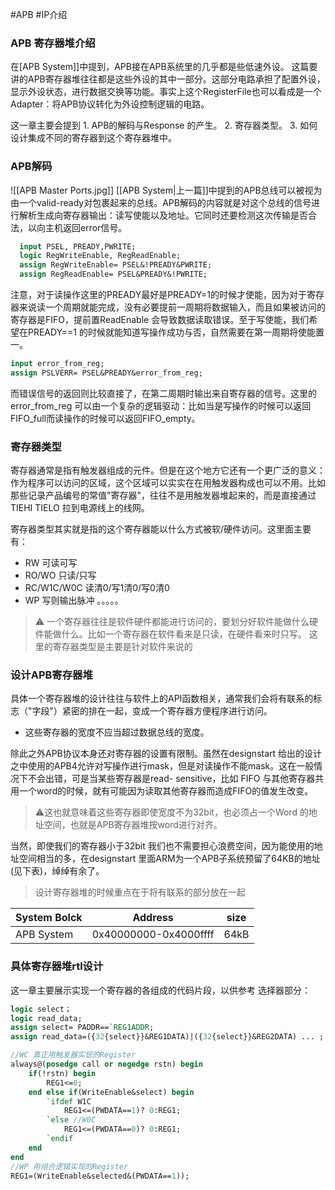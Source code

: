#APB #IP介绍 
### APB 寄存器堆介绍

在[APB System]]中提到，APB接在APB系统里的几乎都是些低速外设。 这篇要讲的APB寄存器堆往往都是这些外设的其中一部分。这部分电路承担了配置外设，显示外设状态，进行数据交换等功能。事实上这个RegisterFile也可以看成是一个Adapter：将APB协议转化为外设控制逻辑的电路。

这一章主要会提到
	1. APB的解码与Response 的产生。
	2. 寄存器类型。
	3. 如何设计集成不同的寄存器到这个寄存器堆中。

### APB解码
![[APB Master Ports.jpg]]
[[APB System|上一篇]]中提到的APB总线可以被视为由一个valid-ready对包裹起来的总线。APB解码的内容就是对这个总线的信号进行解析生成向寄存器输出：读写使能以及地址。它同时还要检测这次传输是否合法，以向主机返回error信号。

``` systemverilog
  input PSEL, PREADY,PWRITE;
  logic RegWriteEnable, RegReadEnable;
  assign RegWriteEnable= PSEL&!PREADY&PWRITE;
  assign RegReadEnable= PSEL&PREADY&!PWRITE;
```
注意，对于读操作这里的PREADY最好是PREADY=1的时候才使能，因为对于寄存器来说读一个周期就能完成，没有必要提前一周期将数据输入，而且如果被访问的寄存器是FIFO，提前置ReadEnable 会导致数据读取错误。至于写使能，我们希望在PREADY\==1 的时候就能知道写操作成功与否，自然需要在第一周期将使能置一。

``` systemverilog
input error_from_reg;
assign PSLVERR= PSEL&PREADY&error_from_reg;
```
而错误信号的返回则比较直接了，在第二周期时输出来自寄存器的信号。这里的error_from_reg 可以由一个复杂的逻辑驱动：比如当是写操作的时候可以返回FIFO_full而读操作的时候可以返回FIFO_empty。

### 寄存器类型
寄存器通常是指有触发器组成的元件。但是在这个地方它还有一个更广泛的意义：作为程序可以访问的区域，这个区域可以实实在在用触发器构成也可以不用。比如那些记录产品编号的常值"寄存器"，往往不是用触发器堆起来的，而是直接通过TIEHI TIELO 拉到电源线上的线网。

寄存器类型其实就是指的这个寄存器能以什么方式被软/硬件访问。这里面主要有：
+ RW                     可读可写
+ RO/WO              只读/只写
+ RC/W1C/W0C   读清0/写1清0/写0清0
+ WP                     写则输出脉冲
。。。。。

> ⚠️ 一个寄存器往往是软件硬件都能进行访问的，要划分好软件能做什么硬件能做什么。比如一个寄存器在软件看来是只读，在硬件看来时只写。
> 这里的寄存器类型是主要是针对软件来说的

### 设计APB寄存器堆
具体一个寄存器堆的设计往往与软件上的API函数相关，通常我们会将有联系的标志（"字段"）紧密的排在一起，变成一个寄存器方便程序进行访问。
+ 这些寄存器的宽度不应当超过数据总线的宽度。

除此之外APB协议本身还对寄存器的设置有限制。虽然在designstart 给出的设计之中使用的APB4允许对写操作进行mask，但是对读操作不能mask。这在一般情况下不会出错，可是当某些寄存器是read- sensitive，比如 FIFO 与其他寄存器共用一个word的时候，就有可能因为读取其他寄存器而造成FIFO的值发生改变。

> ⚠️这也就意味着这些寄存器即使宽度不为32bit，也必须占一个Word 的地址空间，也就是APB寄存器堆按word进行对齐。

当然，即使我们的寄存器小于32bit 我们也不需要担心浪费空间，因为能使用的地址空间相当的多，在designstart 里面ARM为一个APB子系统预留了64KB的地址(见下表)，绰绰有余了。
> 设计寄存器堆的时候重点在于将有联系的部分放在一起


| System Bolck | Address               | size |
| ------------ | --------------------- | ---- |
| APB System   | 0x40000000-0x4000ffff | 64kB | 


### 具体寄存器堆rtl设计
这一章主要展示实现一个寄存器的各组成的代码片段，以供参考
选择器部分：
```systemverilog
logic select；
logic read_data;
assign select= PADDR==`REG1ADDR;
assign read_data=({32{select}}&REG1DATA)|({32{select}}&REG2DATA) ... ;
```

``` systemverilog
//WC 真正用触发器实现的Register
always@(posedge call or negedge rstn) begin
	if(!rstn) begin
		REG1<=0;
	end else if(WriteEnable&select) begin
		`ifdef W1C
			REG1<=(PWDATA==1)? 0:REG1;
		`else //W0C
			REG1<=(PWDATA==0)? 0:REG1;
		`endif
	end
end
//WP 用组合逻辑实现的Register
REG1=(WriteEnable&selected&(PWDATA==1));
```